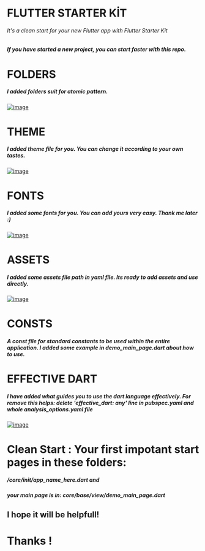 # FLUTTER STARTER KİT 
###### _It's a clean start for your new Flutter app with Flutter Starter Kit_


##### If you have started a new project, you can start faster with this repo.



# FOLDERS
##### I added folders suit for atomic pattern.


[![image](https://www.linkpicture.com/q/Ekran-Resmi-2021-08-13-00.50.59.png)](https://www.linkpicture.com/view.php?img=LPic611598510c34f277679104)



# THEME 
##### I added theme file for you. You can change it according to your own tastes.
[![image](https://www.linkpicture.com/q/Ekran-Resmi-2021-08-13-01.07.23.png)](https://www.linkpicture.com/view.php?img=LPic61159bb0b4deb286588586)



# FONTS 

##### I added some fonts for you. You can add yours very easy. Thank me later :)
[![image](https://www.linkpicture.com/q/Ekran-Resmi-2021-08-13-01.09.56.png)](https://www.linkpicture.com/view.php?img=LPic61159c6fdfe5e119138514)


# ASSETS

##### I added some assets file path in yaml file. Its ready to add assets and use directly.

[![image](https://www.linkpicture.com/q/Ekran-Resmi-2021-08-13-01.12.36.png)](https://www.linkpicture.com/view.php?img=LPic61159d18128f443492008)


# CONSTS 
##### A const file for standard constants to be used within the entire application. I added some example in demo_main_page.dart about how to use.



# EFFECTIVE DART 
##### I have added what guides you to use the dart language effectively. For remove this helps: delete 'effective_dart: any' line in pubspec.yaml and whole analysis_options.yaml file


[![image](https://www.linkpicture.com/q/Ekran-Resmi-2021-08-13-09.28.29.png)](https://www.linkpicture.com/view.php?img=LPic6116118024b96442261671)

# Clean Start : Your first impotant start pages in these folders:

#####  /core/init/app_name_here.dart and
##### your main page is in: core/base/view/demo_main_page.dart




## I hope it will be helpfull! 

# Thanks ! 

